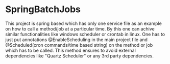 # SpringBatchJobs
This project is spring based which has only one service file as an example on how to call a method/job at a particular time. 
By this one can achive similar functionalities like windows scheduler or crontab in linux. 
One has to just put annotations @EnableScheduling in the main project file and @Scheduled(cron commands/time based string) on the method or job which has to be called.
This method ensures to avoid external dependencies like "Quartz Scheduler" or any 3rd party dependencies.
